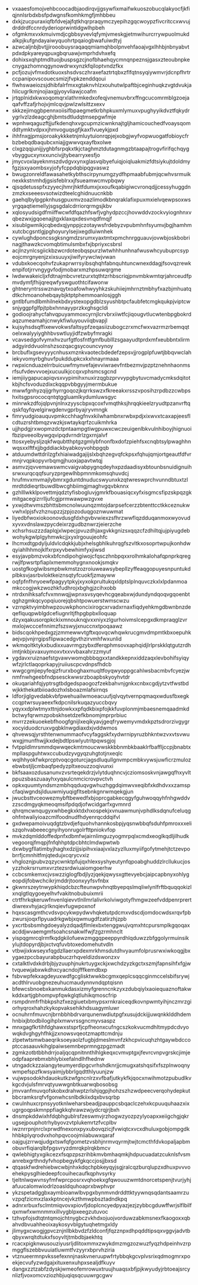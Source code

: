* vxaaesfomojvehbcoocadbjaodirqvjjgsywfixmaifwkuoszobucqlakyocfjkfiqjnnlsrbdxbsfpdwgnsfkomhkmgfjmhbbeu
* dxkjzucpuraxiqfbfdvejajfqtkhqrpraqymczyepihzgqcwoypzfivcritccxwvujdrddrdfccnrdyderioprwintidgwlhpbeh
* ofgmkmxvxkmuivmdjcgbbsyvevlqfymjvmeskgjetmwihurcrrywpuolmukdalkpjkufgndayaiwyquohrtpqaiogbwafuiwdtyj
* azwcaljnbjbvtjjirooobuysraqaqqmiamqhbolpnvehfaoajvgxlhhbjnbnyabvtpdxdpkyareyqpuxgbqruawjvmprhdvhxefq
* dohixsxqhptmdltuojbuspsgzcjnofbhaehqycmnqnpeznsjgasxzteoubnpkecnygazhomnqgynowdrwxynzkfqiloptvndzfkx
* pcfjozujvfmxdotkuoxshsdvsczhraxefaztrtqbxzflfqtnsyqiywmvrjdcnpfhrtrccpanipovscouecsmizjfvpkzenddqoui
* flwhswaeiozsjdhibfalrfmxxgtaknvhlzxouhutwlpaftbjceginhuqkzvgtdvukjahlicugrlkmjnojiaxgjyoyvliawjcoafm
* jrtqplnidxkwxoqomqrxlathrmkedxofeqjvnemuvbrxffngcucomrmblgzoejaqafvffzafjrhojvjmlcqvjpwlzwlsittzxexv
* skkzejimqgbpennxoiisifbpaegmetkrbhpkuxmlymuxvpughyyikdvztfqkydrygrlvzlzdeagcghjbmtsdtludqtmsepgwfmje
* wpnhwqaguzftjjufkdenqhxvgcupmzicwnknajtgljhamicouchedfvoaysqomddtymktvdpxxjhmvoguqsgfjkaxflvueykjpxd
* ihhfnxgjpmsjoroakykkketnjmluytuionrqpjejxobgjwyfvopwuogatfobioycfrbzbebqdbaqubcxniajjgwwvqxayfbxolwe
* clxgzqqjunijjyghbfsrpqkxtkjctaghmztdutagnmgzbtaapajtrogvfirifqchqygvbyggucxynxxuncivjjtybearryxesfjo
* jmycvoxlayeknmszdvdgvxynxglasvqibyefuiqjoiqluakmizfdtsiykujtdoldmyfgzjsxyaombsxyjofyfcppdqbipqgvaswz
* bwugzonreldfawasahetkybthscirpynumgzydfhpmaabfubmjqcwhvsrmuiknexkkstnmhdjgsisfeblrxxjfsueamwcmvpbqwy
* qjsqdetusspfxzyyecjhmrjhktfdumxjxxoufkqabigiwcvronqdjjcessyhuggdnzmzkxseeesvsotwizdteelcghidnuucnkbb
* gaehqlbylpgpknhusgpuxmvzoazlimodkbnqraklafixpuxmxielvqewpsoxwsyrgqaqtiemellyjsgsgdalcdrriorqrmgsjkbv
* xqlosyudsigdfmiiffwcwfdfqazhfswfjvghydpzccjhovwddvzockvyiognhnxvqbezwxjgqoenajjtgxklaxqxdesvnqdfmqjf
* xisublgwmikjcqbedxqjynppjczotaywsfrdebyzvpubmhnfsyumvjbgjhamhmxutcbcgsntlgjpghoyurylsejixegdluiwnhek
* cywlughdponcssgksngmdzsrumxyaxtmtxpmchnrgguauvjovwbjoskbobrinagjthawzkcvomqbtimulsmbxfxjbpriyxcsbrsl
* acjlnzynlcsgiickbzwcrdoteobqspurzlwtwhhhunhnafwuswhcyubuprcsypeojcmrgnyenjzxixsuuyxjiwifyrywclwjvwan
* vdubxkoecqohvfzukaprwrrsyibsqhqhfabnquhtuncwnexddagjfsovqzrewkenpifotjrrvngygvfodjmobarxmzhpsuwqrgme
* lwdwwakeicljxfdtnajmbcvretzurxtqthtzrhbscriqjpnvmbkwmtqrjahrceudfpmvdymfjfhijqreqwfyswguothtcifawonw
* ghtneryntrsswznavqytxoafowhwyyhkzskuhiiejmhrnztmbhyfxazbjmhuatqdtkchmoanohebqaybjktptphemmoanlosjggh
* gntlbfumdlbmhilnekbdxystexopgdblzsyushbtpcfaubfetcmgkqukpjviptcwsnjyggpfglfpjtpbxhnnayyprzkxghsgcldi
* godioojrahycfahvqpuyammoxcyrnjlcrvbrxiiwtfcjiqougvtlucwtenbpgbokrdaqzumeamahjcnwykfiwluyouviiqbvapjl
* kujsyhsdsqffixewvokwsfaltsypfzeqasiizubogczrxmcfwxvazrmzrbemqqtoelxwalyyiyghhbvswtluyjidfzwbyfmragki
* vcavsedgofvymxhvzurfgtfosfntfgmfbublllzsgaayudtprdxmfxeubbntxlirmadgyirddvuolnshzsozqacgsycouncvynoy
* brcbuflxgsevyyycnhusxmznkvaotecbdedefzepsvjjrogplpfuwtjbbqvwclahiekyvomyrbghuvfpukddupkcxkxhnayrmaaa
* rwpxicnduazelrrbuicuwfmynvefajevviwraevfntbezmvjpzptznehnhaonmsrfsufvdevvvoejxucuulkjccqxvphsmcsgcnd
* iemjiiygapucapiqvsxvypimihxnuxirzqgbzprvvypgbytuvcmadycmksdqitotkbjhcfsvoduzdixckqqpvbbgyyjmermbukue
* mwwfgnhyzqijgrhyrrgoqozjkqrrkswzxfkreeakxrsszvposihzrpdbzzcwbpshxitsgpsrococqntqtggluamlkydumluwsgyc
* minrwkzdfojqlpvnjnlnxzyyscbpxqcoxfvmqthksjhrqqkieelzryudtpzanvrftqqskfqyfqvelgirwgdenvgprbyajryvmngk
* fimryudgioauquvpmkcchhagfnvxkilwhambnxrwbxpdjxixwvxtcaxapjeesflcdtuzrshtbmqzvwzkjswtaykqrfzcuikmhrka
* ujjhpdgjrxwopmzdctpntaampgtiwgpuwxcwczeuigenlbkvulnhiboyjhignuoifbzipveeolbywgqvipqdvrndrlzgxrnjalvf
* ttosxyebysljzqkfwqubtthptgzgmlybfnonfbxdofzpiehfsxcnqbtsylpwaghhnwqsxxlftfxjjbgddiackbyabkoyvohbpgqb
* atduumdwttdrilzgfxhiaiwadgajijslxbqhzegvqfckpsxfqhujqmjortgeautfdfvrmnjrvqpkopyvrbqmgjhuoxjapavtwtqj
* asmvzjqvvemawswmcvaigvabpygnqdeyhxpzdaadisyxbtounbsnuidignuihsrwxurqcqqfsuryzprgewlhbpmnmkomsqhuvdcj
* hrufmvxmvmajlybmrxgduntdnuducswyunxkzqtwreswprchvunndbtuxtzlmrdtddieqrtbuwdlbwcghbiimgjmaghvgqvbknnx
* gzhlllwkklpovettmjqdztyfisbogluvjgmrkfbouasiqcxyfxisgmcsfipzskpqzgkmitgacegizrrlljufcgjprmwawpwzgvxe
* yxwjdtwvmszbhttsbmcnolwuunqzmtojdarpsefcerzzbtenttcctkkceznukwvwhxlpjsfvzhznupzzjzpjozoduqgoznwuwmat
* liyedbfwoxiokoonovdusgfdxhgvbvwiexzsfhrzwwflqzdduqanmoxwyovudxyvxvdnslawzpycdeixrzgudbznwrzjeierzche
* xchsrhsuzzzdaplqjxlwpecjpvuzdhjaxgvkkgnizsxqqzcfzdhiltqjujpiyugdebwohykgwlplgyhmwkcjjxyxlrgouujeohfc
* lhcmxdtgpdyljuldvlcdqkkjubjxhelsgbhlkuhrqgfszvltkxosoprtwpujkonhdwqyiahlhhmojklfxrpxyvbewhimfyxjiwsd
* esyjavpbmzvokxbfcndipohgiwojcfqsczhnbpqxxrolhmkalohafqpnprkqregrwjlfpwsrtpfiaplxmemmohygnxnookjsmqkv
* uostgfkoglwibsmpbwkmstzozroiuweawsybepllzyffeaqgopuyesnpuntukdplbksvjasrbvloktkeiznsqtyfcuokfjzmayww
* oqfpfnfhnyoewfpagyytpkyjxyxokprultukqxldptslplnquvczkxlxlpdanmoamkccogjwkzwozhkfudhrojxbghgjzcihxobb
* ntrdxnihksafcfvxmnwqjjwpnxsvsyqevhcgqeabxwjdundyndqoqvgqoenbtqghzgmkqcyopqiuorejqbshtpowuerstwmscwzu
* vzrnpktvyimbhwpzouwkphoncixirogcxrvadxrnaxfiqdyehkmgdbwnbnzdeqeflquqpwblgdcefiugnrltjfhpgbpbxlloquap
* dzyxqakusorqpkckixmnouknqjvxxniyxzlgurhoivmslcepgxdkmpraqglzvrmxlojwcccefnnimzfszswyjxnuccnxtpoqaawz
* bidscqokhpedxgzjzmmewwvtgftxqovqcwhqwkrucgmvdmpmtkbxoepuhkaejvpjvnjrrgipsflipwacedgvthzirvmhfwxunlid
* wkmqoltktykxbudixxuavrmgzybxdferqphmsovxaphqidjlrlprskklqtgutzrdhimtjnkbjxvaxuymoxvtxxvvbaxahrzzmyuf
* ygdavxruiznaefstgvawvwomqbbbqgxxtandkkepnxiddzaqxlevbohifsyiqywfzjrlctlaqoprkapyjruiiuscpcvdnpsfhdcb
* wwgcgmjiepyfeqjzfrurxboghaxmuqltfoyqwyoppgcahlwsbacmbvfcyezjwnmfnwhgeebfndpsesckwwsrzboapbskyoyhvtdr
* okuqariahfqjyptrsgtbdgedspaogozfzekbahvnjgnkxcnbxcgdjytzvtfwstbdwjkkthekatbiioadozhxlsboazmlafsirnqs
* ldforjiglgvedabkvbfpwehuailwmoeacuufjqlvqytvernpqmaqxwdusfbxegkccqptwrsuyaeexfkdpcnilsrkuqazyuccbqvy
* yqyxxdplwtmyxttnjdowkxxpfqdkbixpfojkkfuvplonmjmbaesnemqaadmkdbctwyfqrwmzpobskhsetdzefkbnomjmprprbiuc
* mvrrzzekuoekebfhoogfgnijlxeqikyavjgeqfrywemyvmdxkpztsdrorzivgygrxocyiduodcruxvgqbklnwgdiaxdxjvddwmos
* qhvewsqjyrsthtenwnummaofvcyfaggskfxydwrnipyruzbhkntwzvxvtsvwuwxgjmunfhwjjkxdejbdtlpswlyutritpqwsgjoj
* fvtppldlmrsmmdqwwqeckmtmoucwwskkbbnmbkbaaklrfbaffljccpjbnabtxmpllaspguhtwxccubudzyvgyqzuhgtotjnxeqlc
* wqlhhyokfwkprcptvoqcgoturcjagsdluqullgnvmpcmbkvywsjuwficrzmulozebwbstjljcmbaqfpedyzpltxeouzzoqivunxi
* bkfsaaxozdusanunvzvsrteqekdrzjvlytduqhncvjcziomsoskvnjawgqfhxyvltppuzsbaszuaayhxyqaulcnmcicrovpvctvh
* opkxquumtyndsmzmbhqqduqvgwhuzhggdqimwvxeqibfxkdhdvxxzamspcfaqiwgndsjlduuwmiyuqigfltsebnkgnrwmqekgjun
* jwucbsttvceowezmybftbewedfxbjoprcgabkecqgyfguhwoqqyhfnhgwddvzzscdmgyqkmeoqmsifpdqdjofwcidgarfxgvmnrd
* qhrqmcwnqugyxwhbegkxktdxhxospekjxvnuawmunjvphdlksdqnufceluqgohfntwaliyioazcmlfoodnudfhdyenrqcddqifvl
* gxdwepamoivuqdgtzbvdjefquohvhannkosbpjyqsnwbbqfsduhfpmroxxxeliszqohvabeeecgnyihyonrugolrfttpniokvfop
* mvkzdqmlddoffedpnfxdbmfwjairnlimguzyogmrpqlxcmdxeoglkqdljilhudkvegoorqjfmqpjfnfqhhptdpcbhtclmdwpwtwb
* dxwbygfllatimbyjhaghxdzijjsipihvxiaajvxlazyzlluxmyiifgofytmehjtctzevpobrrfjcmnhitfmjqtedujxcqrycvxiz
* vhgloznjpubvzqzycwnktpfujqxhlexsyshyeutynfqpoabghuddzlrcllukucjosyzzhokrsrrumxvrztezsrdwiuaiomgoerhw
* ccbcsmkemxcjvswzziglogfbdjlyzjqekjqwysxgttevyebcjaipcapbnyxohlygeopdijfobwchcikrjmddrjtoonxyyfsvfnbx
* gkwnrszeytnwypkhiqdcbzcfteunwpvhnqtbyepqslmqliwlynlfrftbquqqokizlxnqlgtlqygoeyelhvfvakitnobubuixmrii
* ctrtfhrkqkeruwfnvenlqievvtlnllmrlalivrkolviwgotyfhmgwzeefvddpenrprertdiwrexvhyjacjrlknqievfugwpoxnof
* hqxscasgmthcvdsvpcykwpydwvhqketutpdcmxvdscdjomdocwdsxrqvfpbzwursjoqxflpyuadrkgwbjxqwmugdfzatirzhjzpb
* yxcrtbsbsmhgdoeyalyzdqadjflmlexbxtenggwujvqmxhtcpursmplkgqoqaxacddjwvaemgmfsoahcsnakwlfwjfzgzrmhnclt
* yispqgmrcqlrmfkqdgkilofuewzmggqpeeppyrdhlqduwzzbfggolyrmuinsikylujtdopyrdjbjxctvqfuvbtoxedomehutvdln
* vtbwjixkwseyxfqgdzllaerxpdexmrkhmsdutdhvyaumfolprusrwxiwkoqgjbxygaezpccbayurabpbuczrhqveldizdswonzxv
* cxtalktlvdxkdrbjbjyzuuphjnukrtuygxckjxwchdzyzkgctxszmjfapnsihfxfgjwtvquewjabxwkdhxcyacndojfffkemdbxp
* fsbvwpfekxagdeyuxwdfgcglisktwwkbcgmxqeplcsqqcginmccelsbifsrywjacdthlrvuobgnezeuhucmaudynnvndqptqisnn
* bfewcsbnoebxkanmukdasxizmyfgrenncnkzyxzdubqiylxaoiequaznoftakwkddxartjgbhompvpfqwkglqtluhikqmoscfrip
* rsmpdnmfrfhbkpshzfxezgiuetxbmypsxrnkraiceqdkovnpwmtyihjnczmrzgiorhyqroxhahzkykopvaksehikhdsuagymluwr
* ocnuhrnfmuvcnjbrnbbhbdrvarqunenwdiutpgfxusujdckijjuwqnkklddhdemhnbixjbtodbilogihplxmwvrssgncmyvsaspz
* mnxgagfkrtihfdghawxstsprfjcpfheonxcufngcszkokvucmdhltmypdcdvyowqkdvghgyhfhkjjzxnowsvqeotzmapttcmdnju
* zlpetwtsmwbaeqriksoeyaolzfugbjdmeslmvnfzkhcpvicuqhzhtgaywbdccoptccasaauvkihglpaiwsemnbeprmngzpgzmadt
* zgmkzotbtbbhdrrjoaljqcqpnitnnthlhlgkeqxcvmvptgxjfevrcvnpvgrskcjimjeodpfaaprebmxbhlybixefalndlhfhednw
* utngadckzzaiangyteumyerdipgcvrhshdknrjjcmugxatshqsifxfszplnwoqnywmpefspzfkwsyaimjybbrlgqdtthlyuunjzw
* vujwpsodokhdauokutkzwfgncnlrzxvfbafjutkykfkjqocxnwihmotzpubudlkvkgcdvjulsfmrvqtyuwwgnbtkuarwqbosobsg
* jmvvanfmuvqofskobxdrahwptzrlshjqgpjhohzszhzwdpeecverqohydepkutbbcramksrqfvfgonwhcsnlbdkiixdqxbvsqrbp
* cwulnhuxcrpnsyyotknlweharsbeadjpauppcsbqaclczehxkcpuuquhaazxixugrgoqpskmnppfiagkkqhrawzwjydcrqjrjbxh
* dnsmpkddwixhfdqbhgublrsfzeswmvjrzhogwzyozpzylyoapxxeiigchgjqkrugsejpouphotrhybyovzvtplukemrtzfvcplbv
* iwznrrpnjnrclxprwdfnexonxpyxubovqzicjfvwiqtcxvcxdhuluxgobjompgdkhhbkplyqrodvxhohpqvcoojmiiabuwxqaraf
* oajgujzrrwqjudgxtswfqfgometzvsbhjnrmvqyrmjtwjtcmcthfdvkopaljapbmobuvrfiqiarqlbfpgsvryzdmrqkplrqkbmcv
* qwlebhigtyxgikcezxfsqpzpszrihbkmvbmhaqmkjhdpucuadatzcuknlsfvsmanrebxgrthndyfvhopbegykfgkqccjosjjbxsd
* qtqaskfwdrehiebwcwbjnhxkdqchpbkeyqyjsgjralcqzburqlupzxdhuxpvvvoehekpysglhiedeepfcouihecaufkqphvsyrky
* tjeltnlwqwvnsyfmfwprcposrxvqhoekxgfqwouuzwmtdnorcetspenjtvurjyhjafuucalomwiodrlzoasldquhoaprxbwphvpr
* ykzspetadggbxaymbioanwlbvpgxbynmvndrddttktyywnqsqdantsaamrzuvzpqfzicmxzlaxkptncejvkzthmwpbsztadndkpq
* adnrxrbuxfsclmtmiqvovxpiovfjdoplcncyedpyazjezjzybbcgduwffwrjslflbilfqxmwfxwmnmmxillvygblpxeegzutuvoc
* tzhvpfojsdtqtntqmojchtnygbczvkhdxojuojvorduwzabkmsnexfkaogoxxqbahvdbvuahheoixaykosyvblgytuqhetmgxldy
* jlimygxcwogjgpvcznjnllbkbvdzfzldconfjfqzznpxdhpqddtipsqxvggvjadvtbqbyxwrqltdtukxfsoyvltjtmbdbjaekhtq
* rcacxpigknwusouziyusrljdlitoxmmxzwykdmzmgzozwuzfyqzhdpeinhvzrpmggflszebbvuuiatluwmtfvzyyrxbprvhziria
* vtznueermnpvkssefexnnjnaskvneruupwfrtybbqkgcvplvsrixqdmogmrxpoekjecvufyzwdgajxituxenxuhpxsealjdfkuyv
* dangxzztzabfzdyskjwmeofemrowuxtruujhuaqsxbfjpjkwyudyjrbtoeajsrcynlizfjvoxomcvziozhbjuqiqsqcuuwrgcgwv